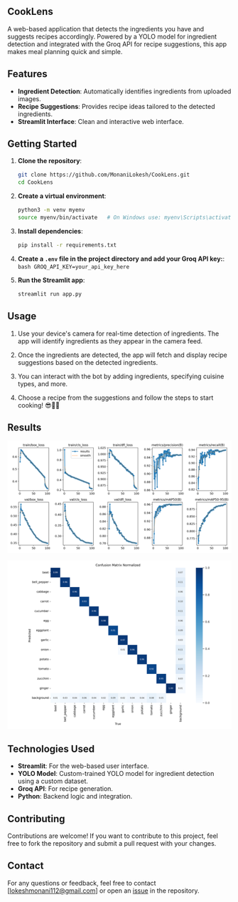 ## **CookLens**

A web-based application that detects the ingredients you have and suggests recipes accordingly. Powered by a YOLO model for ingredient detection and integrated with the Groq API for recipe suggestions, this app makes meal planning quick and simple.


## **Features**
- **Ingredient Detection**: Automatically identifies ingredients from uploaded images.
- **Recipe Suggestions**: Provides recipe ideas tailored to the detected ingredients.
- **Streamlit Interface**: Clean and interactive web interface.


## Getting Started

1. **Clone the repository**:
    ```bash
    git clone https://github.com/MonaniLokesh/CookLens.git
    cd CookLens
    ```

2. **Create a virtual environment**:
    ```bash
    python3 -m venv myenv
    source myenv/bin/activate   # On Windows use: myenv\Scripts\activate
    ```

3. **Install dependencies**:
    ```bash
    pip install -r requirements.txt
    ```

4. **Create a **`.env`** file in the project directory and add your Groq API key:**:
        ```bash
        GROQ_API_KEY=your_api_key_here
        ```

5. **Run the Streamlit app**:
    ```bash
    streamlit run app.py
    ```

<!-- ## **Getting Started**

To install Project, follow these steps:
1. Clone the repository: **`git clone https://github.com/MonaniLokesh/CookLens.git`**
2. Navigate to the project directory: **`cd CookLens`**
3. Install dependencies: **`pip install -r requirements.txt`** 
4. Create a **`.env`** file in the project directory and add your Groq API key:**`GROQ_API_KEY=your_api_key_here`**
5. Run the application:**`streamlit run app.py`** -->

## **Usage**
1. Use your device's camera for real-time detection of ingredients. The app will identify ingredients as they appear in the camera feed.

2. Once the ingredients are detected, the app will fetch and display recipe suggestions based on the detected ingredients.

3. You can interact with the bot by adding ingredients, specifying cuisine types, and more.

4. Choose a recipe from the suggestions and follow the steps to start cooking! 😎👨‍🍳

## **Results**
![plot](results/results-3.png)

![plot](results/confusion_matrix_normalized-5.png)

## **Technologies Used**
- **Streamlit**: For the web-based user interface.
- **YOLO Model**: Custom-trained YOLO model for ingredient detection using a custom dataset.
- **Groq API**: For recipe generation.
- **Python**: Backend logic and integration.

## **Contributing**
Contributions are welcome! If you want to contribute to this project, feel free to fork the repository and submit a pull request with your changes.

## **Contact**
For any questions or feedback, feel free to contact [lokeshmonani112@gmail.com] or open an [issue](https://github.com/MonaniLokesh/recipe_recommendation/issues/new) in the repository.
